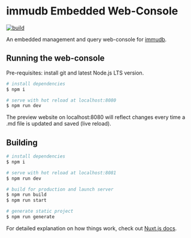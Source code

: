 # immudb Embedded Web-Console

[![build](https://github.com/codenotary/immudb-webconsole/actions/workflows/ci.yml/badge.svg)](https://github.com/codenotary/immudb-webconsole/actions/workflows/ci.yml)

An embedded management and query web-console for [immudb](https://github.com/codenotary/immudb).

## Running the web-console

Pre-requisites: install git and latest Node.js LTS version.

```bash
# install dependencies
$ npm i

# serve with hot reload at localhost:8080
$ npm run dev

```

The preview website on localhost:8080 will reflect changes every time a .md file is updated and saved (live reload).

## Building

```bash
# install dependencies
$ npm i

# serve with hot reload at localhost:8081
$ npm run dev

# build for production and launch server
$ npm run build
$ npm run start

# generate static project
$ npm run generate
```

For detailed explanation on how things work, check out [Nuxt.js docs](https://nuxtjs.org).
